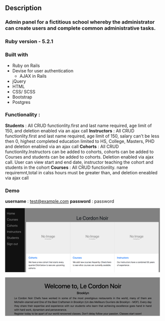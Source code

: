 ## Description

### Admin panel for a fictitious school whereby the administrator can create users and complete common administrative tasks.




### Ruby version -  5.2.1


### Built with
  * Ruby on Rails
  * Devise for user authentication
    * AJAX in Rails
  * jQuery 
  * HTML
  * CSS/ SCSS
  * Bootstrap
  * Postgres

### Functionality :
 **Students** :  All CRUD functionlity.first and last name required, age limit of 150, and deletion enabled via an ajax call
 **Instructors** :  All CRUD functionlity.first and last name required, age limit of 150, salary can't be less then 0, highest completed education limited to HS, College, Masters, PHD and deletion enabled via an ajax call
**Cohorts** : All CRUD functionlity.Instructors can be added to cohorts, cohorts can be added to Courses and students can be added to cohorts. Deletion enabled via ajax call. User can view start and end date, instructor teaching the cohort and students in the cohort
**Courses** : All CRUD functionlity. name requiremnt,total in calss hours must be greater than, and deletion eneabled via ajax call



### Demo 
 **username** : test@example.com
 **password** : password

![Alt text](admin-panel-screenshot.png)

![Alt text](welcome.png)
